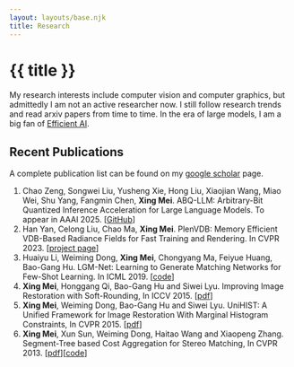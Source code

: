 ```yaml
---
layout: layouts/base.njk
title: Research
---
```


# {{ title }}

My research interests include computer vision and computer graphics, but admittedly I am not an active researcher now. I still follow research trends and read arxiv papers from time to time. In the era of large models, I am a big fan of [Efficient AI](https://efficientml.ai). 

## Recent Publications
A complete publication list can be found on my [google scholar](https://scholar.google.com/citations?user=Utqz3uYAAAAJ&hl=en) page.

1. Chao Zeng, Songwei Liu, Yusheng Xie, Hong Liu, Xiaojian Wang, Miao Wei, Shu Yang, Fangmin Chen, **Xing Mei**. ABQ-LLM: Arbitrary-Bit Quantized Inference Acceleration for Large Language Models. To appear in AAAI 2025. [[GitHub](https://github.com/bytedance/ABQ-LLM)]
2. Han Yan, Celong Liu, Chao Ma, **Xing Mei**. PlenVDB: Memory Efficient VDB-Based Radiance Fields for Fast Training and Rendering. In CVPR 2023. [[project page](https://plenvdb.github.io/)]
3. Huaiyu Li, Weiming Dong, **Xing Mei**, Chongyang Ma, Feiyue Huang, Bao-Gang Hu. LGM-Net: Learning to Generate Matching Networks for Few-Shot Learning. In ICML 2019. [[code](https://github.com/likesiwell/LGM-Net)]
4. **Xing Mei**, Honggang Qi, Bao-Gang Hu and Siwei Lyu. Improving Image Restoration with Soft-Rounding, In ICCV 2015. [[pdf](assets/softrounding.pdf)]
5. **Xing Mei**, Weiming Dong, Bao-Gang Hu and Siwei Lyu. UniHIST: A Unified Framework for Image Restoration With Marginal Histogram Constraints, In CVPR 2015. [[pdf](assets/unihist.pdf)]
6. **Xing Mei**, Xun Sun, Weiming Dong, Haitao Wang and Xiaopeng Zhang. Segment-Tree based Cost Aggregation for Stereo Matching, In CVPR 2013. [[pdf](assets/segment-tree.pdf)][[code](assets/st-code.zip)]

